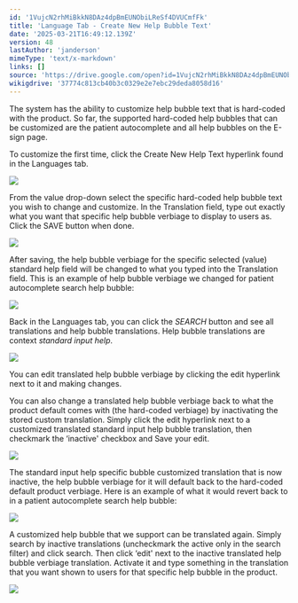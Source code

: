 ```yaml
---
id: '1VujcN2rhMiBkkN8DAz4dpBmEUNObiLReSf4DVUCmfFk'
title: 'Language Tab - Create New Help Bubble Text'
date: '2025-03-21T16:49:12.139Z'
version: 48
lastAuthor: 'janderson'
mimeType: 'text/x-markdown'
links: []
source: 'https://drive.google.com/open?id=1VujcN2rhMiBkkN8DAz4dpBmEUNObiLReSf4DVUCmfFk'
wikigdrive: '37774c813cb40b3c0329e2e7ebc29deda8058d16'
---
```

The system has the ability to customize help bubble text that is hard-coded with the product. So far, the supported hard-coded help bubbles that can be customized are the patient autocomplete and all help bubbles on the E-sign page.

To customize the first time, click the Create New Help Text hyperlink found in the Languages tab.

![](../language-tab-create-new-help-bubble-text.assets/c3eda929517cb656f2f15105fde8140c.png)

From the value drop-down select the specific hard-coded help bubble text you wish to change and customize. In the Translation field, type out exactly what you want that specific help bubble verbiage to display to users as. Click the SAVE button when done.

![](../language-tab-create-new-help-bubble-text.assets/0bc13d1cf6896c0821e00b4eafc512d2.png)

After saving, the help bubble verbiage for the specific selected (value) standard help field will be changed to what you typed into the Translation field. This is an example of help bubble verbiage we changed for patient autocomplete search help bubble:

![](../language-tab-create-new-help-bubble-text.assets/d066194fef47a80b54933f018c674424.png)

Back in the Languages tab, you can click the *SEARCH* button and see all translations and help bubble translations. Help bubble translations are context *standard input help*.

![](../language-tab-create-new-help-bubble-text.assets/9e55dda3a8d699e2c6fee09821194b32.png)

You can edit translated help bubble verbiage by clicking the edit hyperlink next to it and making changes.

You can also change a translated help bubble verbiage back to what the product default comes with (the hard-coded verbiage) by inactivating the stored custom translation. Simply click the edit hyperlink next to a customized translated standard input help bubble translation, then checkmark the ‘inactive' checkbox and Save your edit.

![](../language-tab-create-new-help-bubble-text.assets/24eec403fb5ecfbbd0514d966da94b7c.png)

The standard input help specific bubble customized translation that is now inactive, the help bubble verbiage for it will default back to the hard-coded default product verbiage. Here is an example of what it would revert back to in a patient autocomplete search help bubble:

![](../language-tab-create-new-help-bubble-text.assets/52e2a4e0d929cdfbfb5baecec689c977.png)

A customized help bubble that we support can be translated again. Simply search by inactive translations (uncheckmark the active only in the search filter) and click search. Then click ‘edit' next to the inactive translated help bubble verbiage translation. Activate it and type something in the translation that you want shown to users for that specific help bubble in the product.

![](../language-tab-create-new-help-bubble-text.assets/f2479a316d3ac923645cbafa6f2997fc.png)
